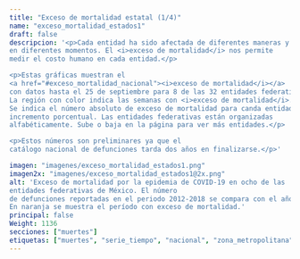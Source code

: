 ```yaml
---
title: "Exceso de mortalidad estatal (1/4)"
name: "exceso_mortalidad_estados1"
draft: false
descripcion: '<p>Cada entidad ha sido afectada de diferentes maneras y
en diferentes momentos. El <i>exceso de mortalidad</i> nos permite
medir el costo humano en cada entidad.</p>

<p>Estas gráficas muestran el
<a href="#exceso_mortalidad_nacional"><i>exceso de mortalidad</i></a>
con datos hasta el 25 de septiembre para 8 de las 32 entidades federativas del país.
La región con color indica las semanas con <i>exceso de mortalidad</i>.
Se indica el número absoluto de exceso de mortalidad para canda entidad y el
incremento porcentual. Las entidades federativas están organizadas
alfabéticamente. Sube o baja en la página para ver más entidades.</p>

<p>Estos números son preliminares ya que el
catálogo nacional de defunciones tarda dos años en finalizarse.</p>'

imagen: "imagenes/exceso_mortalidad_estados1.png"
imagen2x: "imagenes/exceso_mortalidad_estados1@2x.png"
alt: 'Exceso de mortalidad por la epidemia de COVID-19 en ocho de las
entidades federativas de México. El número
de defunciones reportadas en el periodo 2012-2018 se compara con el año 2020.
En naranja se muestra el período con exceso de mortalidad.'
principal: false
Weight: 1136
secciones: ["muertes"]
etiquetas: ["muertes", "serie_tiempo", "nacional", "zona_metropolitana", "estimado"]
---
```

